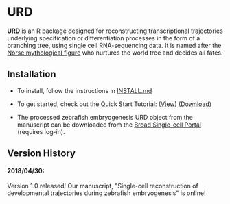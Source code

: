 # URD

**URD** is an R package designed for reconstructing transcriptional trajectories underlying specification or differentiation processes in the form of a branching tree, using single cell RNA-sequencing data. It is named after the [Norse mythological figure](https://en.wikipedia.org/wiki/Urdr) who nurtures the world tree and decides all fates.

## Installation

* To install, follow the instructions in [INSTALL.md](INSTALL.md)

* To get started, check out the Quick Start Tutorial: ([View](Analyses/QuickStart/URD-QuickStart-AxialMesoderm.md)) ([Download](Analyses/QuickStart/URD-QuickStart-AxialMesoderm.rmd))

* The processed zebrafish embryogenesis URD object from the manuscript can be downloaded from the [Broad Single-cell Portal](https://portals.broadinstitute.org/single_cell/data/public/single-cell-reconstruction-of-developmental-trajectories-during-zebrafish-embryogenesis?filename=URD_Zebrafish_Object.rds) (requires log-in).

## Version History

#### 2018/04/30:
Version 1.0 released! Our manuscript, "Single-cell reconstruction of developmental trajectories during zebrafish embryogenesis" is online!


	